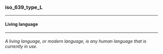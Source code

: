 ### iso_639_type_L



------
#### Living language



------
###### A living language, or modern language, is any human language that is currently in use.